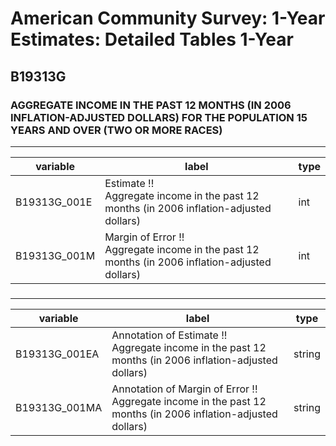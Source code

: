 # American Community Survey: 1-Year Estimates: Detailed Tables 1-Year

## B19313G

### AGGREGATE INCOME IN THE PAST 12 MONTHS (IN 2006 INFLATION-ADJUSTED DOLLARS) FOR THE POPULATION 15 YEARS AND OVER (TWO OR MORE RACES)

___

| variable | label | type |
| ----- | ----- | ----- |
| B19313G_001E | Estimate !!<br>Aggregate income in the past 12 months (in 2006 inflation-adjusted dollars) | int |
| B19313G_001M | Margin of Error !!<br>Aggregate income in the past 12 months (in 2006 inflation-adjusted dollars) | int |
### 

___

| variable | label | type |
| ----- | ----- | ----- |
| B19313G_001EA | Annotation of Estimate !!<br>Aggregate income in the past 12 months (in 2006 inflation-adjusted dollars) | string |
| B19313G_001MA | Annotation of Margin of Error !!<br>Aggregate income in the past 12 months (in 2006 inflation-adjusted dollars) | string |

